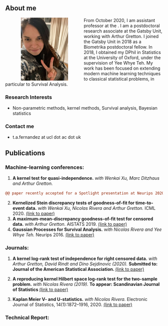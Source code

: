
## About me

<img src="https://raw.githubusercontent.com/TamaraFA/TamaraFA.github.io/master/Tam.jpg" width="30%" height="30%" align="left" hspace="50"/>

From October 2020, I am assistant professor at the . I am a postdoctoral research associate at the Gatsby Unit, working with Arthur Gretton. I joined the Gatsby Unit in 2018 as a Biometrika postdoctoral fellow. In 2018, I obtained my DPhil in Statistics at the University of Oxford, under the supervision of Yee Whye Teh. My work has been focused on extending modern machine learning techniques to classical statistical problems, in particular to Survival Analysis. 

### Research Interests
- Non-parametric methods, kernel methods, Survival analysis, Bayesian statistics

### Contact me
-  t.a.fernandez at ucl dot ac dot uk

## Publications

### Machine-learning conferences:
1. <b>A kernel test for quasi-independence.</b> <i>with Wenkai Xu, Marc Ditzhaus and Arthur Gretton.</i>  

```diff
@@ paper recently accepted for a Spotlight presentation at Neurips 2020 @@
```
2. <b>Kernelized Stein discrepancy tests of goodness-of-fit for time-to-event data.</b> <i>with Wenkai Xu, Nicolas Rivera and Arthur Gretton.</i>  ICML 2020. [(link to paper)](https://proceedings.icml.cc/paper/2020/file/1f50893f80d6830d62765ffad7721742-Paper.pdf)
3. <b>A maximum-mean-discrepancy goodness-of-fit test for censored data.</b> <i>with Arthur Gretton.</i> AISTATS 2019.
[(link to paper)](http://proceedings.mlr.press/v89/fernandez19a/fernandez19a.pdf)
4. <b>Gaussian Processes for Survival Analysis.</b> <i>with Nicolas Rivera and Yee Whye Teh.</i> Neurips 2016. [(link to paper)](https://papers.nips.cc/paper/6443-gaussian-processes-for-survival-analysis.pdf)

### Journals:
1. <b>A kernel log-rank test of independence for right censored data.</b> <i>with Arthur Gretton, David Rindt and Dino Sejdinovic (2020).</i> <b>Submitted to: Journal of the American Statistical Association. </b> [(link to paper)](https://arxiv.org/abs/1912.03784)

2. <b>A reproducing kernel Hilbert space log-rank test for the two-sample problem.</b> <i>with Nicolas Rivera (2019).</i> <b> To appear: Scandinavian Journal of Statistics </b> [(link to paper)](https://arxiv.org/pdf/1904.05187.pdf)

3. <b>Kaplan Meier V- and U-statistics.</b> <i>with Nicolas Rivera.</i> Electronic Journal of Statistics, 14(1):1872–1916, 2020. [(link to paper)](https://projecteuclid.org/euclid.ejs/1587693634)

### Technical Report:
